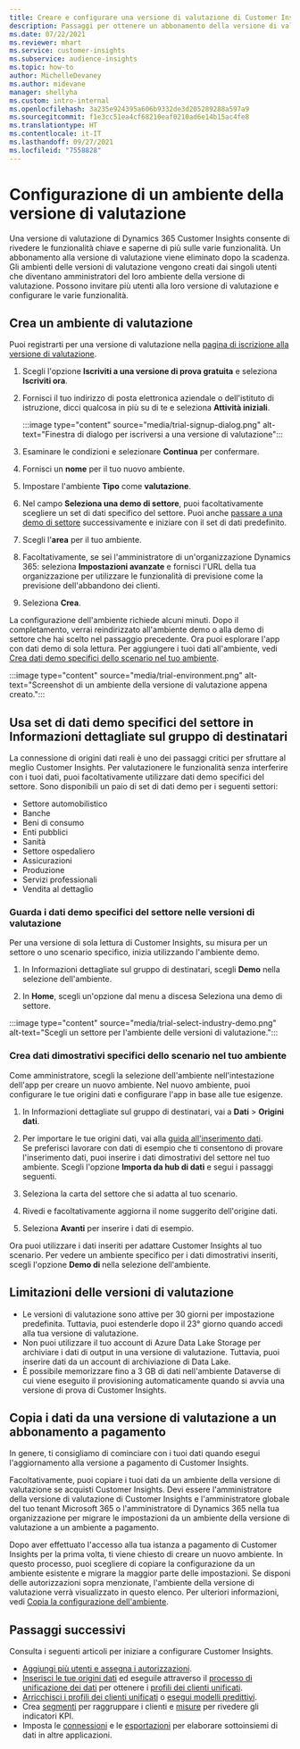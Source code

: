 ```yaml
---
title: Creare e configurare una versione di valutazione di Customer Insights
description: Passaggi per ottenere un abbonamento della versione di valutazione per Dynamics 365 Customer Insights e configurarlo.
ms.date: 07/22/2021
ms.reviewer: mhart
ms.service: customer-insights
ms.subservice: audience-insights
ms.topic: how-to
author: MichelleDevaney
ms.author: midevane
manager: shellyha
ms.custom: intro-internal
ms.openlocfilehash: 3a235e924395a606b9332de3d205289288a597a9
ms.sourcegitcommit: f1e3cc51ea4cf68210eaf0210ad6e14b15ac4fe8
ms.translationtype: HT
ms.contentlocale: it-IT
ms.lasthandoff: 09/27/2021
ms.locfileid: "7558828"
---
```

# <a name="set-up-a-trial-environment"></a>Configurazione di un ambiente della versione di valutazione 

Una versione di valutazione di Dynamics 365 Customer Insights consente di rivedere le funzionalità chiave e saperne di più sulle varie funzionalità. Un abbonamento alla versione di valutazione viene eliminato dopo la scadenza. Gli ambienti delle versioni di valutazione vengono creati dai singoli utenti che diventano amministratori del loro ambiente della versione di valutazione. Possono invitare più utenti alla loro versione di valutazione e configurare le varie funzionalità.

## <a name="create-a-trial-environment"></a>Crea un ambiente di valutazione

Puoi registrarti per una versione di valutazione nella [pagina di iscrizione alla versione di valutazione](https://dynamics.microsoft.com/get-started/free-trial/?appname=customerinsights). 

1. Scegli l'opzione **Iscriviti a una versione di prova gratuita** e seleziona **Iscriviti ora**.

1. Fornisci il tuo indirizzo di posta elettronica aziendale o dell'istituto di istruzione, dicci qualcosa in più su di te e seleziona **Attività iniziali**.

   :::image type="content" source="media/trial-signup-dialog.png" alt-text="Finestra di dialogo per iscriversi a una versione di valutazione":::

1. Esaminare le condizioni e selezionare **Continua** per confermare.

1. Fornisci un **nome** per il tuo nuovo ambiente. 

1. Impostare l'ambiente **Tipo** come **valutazione**.

1. Nel campo **Seleziona una demo di settore**, puoi facoltativamente scegliere un set di dati specifico del settore. Puoi anche [passare a una demo di settore](#use-industry-specific-demo-data-sets-in-audience-insights) successivamente e iniziare con il set di dati predefinito.

1. Scegli l'**area** per il tuo ambiente.

1. Facoltativamente, se sei l'amministratore di un'organizzazione Dynamics 365: seleziona **Impostazioni avanzate** e fornisci l'URL della tua organizzazione per utilizzare le funzionalità di previsione come la previsione dell'abbandono dei clienti. 

1. Seleziona **Crea**. 

La configurazione dell'ambiente richiede alcuni minuti. Dopo il completamento, verrai reindirizzato all'ambiente demo o alla demo di settore che hai scelto nel passaggio precedente. Ora puoi esplorare l'app con dati demo di sola lettura. Per aggiungere i tuoi dati all'ambiente, vedi [Crea dati demo specifici dello scenario nel tuo ambiente](#create-scenario-specific-demo-data-in-your-own-environment).

:::image type="content" source="media/trial-environment.png" alt-text="Screenshot di un ambiente della versione di valutazione appena creato.":::

## <a name="use-industry-specific-demo-data-sets-in-audience-insights"></a>Usa set di dati demo specifici del settore in Informazioni dettagliate sul gruppo di destinatari

La connessione di origini dati reali è uno dei passaggi critici per sfruttare al meglio Customer Insights. Per valutazionere le funzionalità senza interferire con i tuoi dati, puoi facoltativamente utilizzare dati demo specifici del settore. Sono disponibili un paio di set di dati demo per i seguenti settori: 

-   Settore automobilistico
-   Banche
-   Beni di consumo
-   Enti pubblici
-   Sanità
-   Settore ospedaliero
-   Assicurazioni
-   Produzione
-   Servizi professionali
-   Vendita al dettaglio

### <a name="see-industry-specific-demo-data-in-trials"></a>Guarda i dati demo specifici del settore nelle versioni di valutazione

Per una versione di sola lettura di Customer Insights, su misura per un settore o uno scenario specifico, inizia utilizzando l'ambiente demo. 
 
1.  In Informazioni dettagliate sul gruppo di destinatari, scegli **Demo** nella selezione dell'ambiente.

2.  In **Home**, scegli un'opzione dal menu a discesa Seleziona una demo di settore.

:::image type="content" source="media/trial-select-industry-demo.png" alt-text="Scegli un settore per l'ambiente delle versioni di valutazione.":::

### <a name="create-scenario-specific-demo-data-in-your-own-environment"></a>Crea dati dimostrativi specifici dello scenario nel tuo ambiente

Come amministratore, scegli la selezione dell'ambiente nell'intestazione dell'app per creare un nuovo ambiente. Nel nuovo ambiente, puoi configurare le tue origini dati e configurare l'app in base alle tue esigenze. 

1.  In Informazioni dettagliate sul gruppo di destinatari, vai a **Dati** > **Origini dati**.

2.  Per importare le tue origini dati, vai alla [guida all'inserimento dati](data-sources.md).     
   Se preferisci lavorare con dati di esempio che ti consentono di provare l'inserimento dati, puoi inserire i dati dimostrativi del settore nel tuo ambiente. Scegli l'opzione **Importa da hub di dati** e segui i passaggi seguenti.

3.  Seleziona la carta del settore che si adatta al tuo scenario. 

4.  Rivedi e facoltativamente aggiorna il nome suggerito dell'origine dati. 

5.  Seleziona **Avanti** per inserire i dati di esempio. 

Ora puoi utilizzare i dati inseriti per adattare Customer Insights al tuo scenario. Per vedere un ambiente specifico per i dati dimostrativi inseriti, scegli l'opzione **Demo di <Industry>** nella selezione dell'ambiente.

## <a name="limitations-in-trials"></a>Limitazioni delle versioni di valutazione

- Le versioni di valutazione sono attive per 30 giorni per impostazione predefinita. Tuttavia, puoi estenderle dopo il 23° giorno quando accedi alla tua versione di valutazione.
- Non puoi utilizzare il tuo account di Azure Data Lake Storage per archiviare i dati di output in una versione di valutazione. Tuttavia, puoi inserire dati da un account di archiviazione di Data Lake.
- È possibile memorizzare fino a 3 GB di dati nell'ambiente Dataverse di cui viene eseguito il provisioning automaticamente quando si avvia una versione di prova di Customer Insights.

## <a name="copy-data-from-a-trial-to-a-paid-subscription"></a>Copia i dati da una versione di valutazione a un abbonamento a pagamento

In genere, ti consigliamo di cominciare con i tuoi dati quando esegui l'aggiornamento alla versione a pagamento di Customer Insights. 

Facoltativamente, puoi copiare i tuoi dati da un ambiente della versione di valutazione se acquisti Customer Insights. Devi essere l'amministratore della versione di valutazione di Customer Insights e l'amministratore globale del tuo tenant Microsoft 365 o l'amministratore di Dynamics 365 nella tua organizzazione per migrare le impostazioni da un ambiente della versione di valutazione a un ambiente a pagamento. 

Dopo aver effettuato l'accesso alla tua istanza a pagamento di Customer Insights per la prima volta, ti viene chiesto di creare un nuovo ambiente. In questo processo, puoi scegliere di copiare la configurazione da un ambiente esistente e migrare la maggior parte delle impostazioni. Se disponi delle autorizzazioni sopra menzionate, l'ambiente della versione di valutazione verrà visualizzato in questo elenco. Per ulteriori informazioni, vedi [Copia la configurazione dell'ambiente](manage-environments.md#copy-the-environment-configuration).

## <a name="next-steps"></a>Passaggi successivi

Consulta i seguenti articoli per iniziare a configurare Customer Insights. 

- [Aggiungi più utenti e assegna i autorizzazioni](permissions.md).
- [Inserisci le tue origini dati](data-sources.md) ed eseguile attraverso il [processo di unificazione dei dati](data-unification.md) per ottenere i [profili dei clienti unificati](customer-profiles.md).
- [Arricchisci i profili dei clienti unificati](enrichment-hub.md) o [esegui modelli predittivi](predictions-overview.md).
- Crea [segmenti](segments.md) per raggruppare i clienti e [misure](measures.md) per rivedere gli indicatori KPI.
- Imposta le [connessioni](connections.md) e le [esportazioni](export-destinations.md) per elaborare sottoinsiemi di dati in altre applicazioni.
